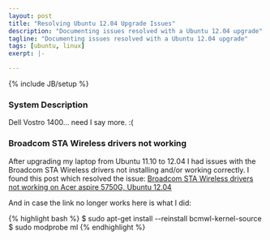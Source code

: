 ```yaml
---
layout: post
title: "Resolving Ubuntu 12.04 Upgrade Issues"
description: "Documenting issues resolved with a Ubuntu 12.04 upgrade"
tagline: "Documenting issues resolved with a Ubuntu 12.04 upgrade"
tags: [ubuntu, linux]
exerpt: |-

---
```

{% include JB/setup %}

### System Description

Dell Vostro 1400... need I say more. :(

### Broadcom STA Wireless drivers not working

After upgrading my laptop from Ubuntu 11.10 to 12.04 I had issues with the Broadcom STA Wireless drivers not installing and/or working correctly. I found this post which resolved the issue: [Broadcom STA Wireless drivers not working on Acer aspire 5750G, Ubuntu 12.04](http://ubuntuforums.org/showpost.php?p=11882998&postcount=4)

And in case the link no longer works here is what I did:

{% highlight bash %}
$ sudo apt-get install --reinstall bcmwl-kernel-source
$ sudo modprobe ml
{% endhighlight %}
